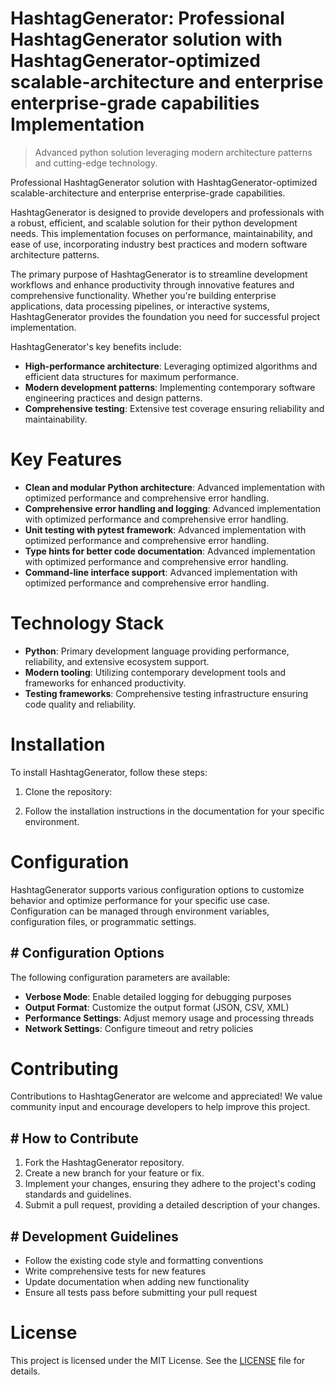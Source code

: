 <!-- fallback_HashtagGenerator_20250810082529_12472 -->

# HashtagGenerator: Professional HashtagGenerator solution with HashtagGenerator-optimized scalable-architecture and enterprise enterprise-grade capabilities Implementation
> Advanced python solution leveraging modern architecture patterns and cutting-edge technology.

Professional HashtagGenerator solution with HashtagGenerator-optimized scalable-architecture and enterprise enterprise-grade capabilities.

HashtagGenerator is designed to provide developers and professionals with a robust, efficient, and scalable solution for their python development needs. This implementation focuses on performance, maintainability, and ease of use, incorporating industry best practices and modern software architecture patterns.

The primary purpose of HashtagGenerator is to streamline development workflows and enhance productivity through innovative features and comprehensive functionality. Whether you're building enterprise applications, data processing pipelines, or interactive systems, HashtagGenerator provides the foundation you need for successful project implementation.

HashtagGenerator's key benefits include:

* **High-performance architecture**: Leveraging optimized algorithms and efficient data structures for maximum performance.
* **Modern development patterns**: Implementing contemporary software engineering practices and design patterns.
* **Comprehensive testing**: Extensive test coverage ensuring reliability and maintainability.

# Key Features

* **Clean and modular Python architecture**: Advanced implementation with optimized performance and comprehensive error handling.
* **Comprehensive error handling and logging**: Advanced implementation with optimized performance and comprehensive error handling.
* **Unit testing with pytest framework**: Advanced implementation with optimized performance and comprehensive error handling.
* **Type hints for better code documentation**: Advanced implementation with optimized performance and comprehensive error handling.
* **Command-line interface support**: Advanced implementation with optimized performance and comprehensive error handling.

# Technology Stack

* **Python**: Primary development language providing performance, reliability, and extensive ecosystem support.
* **Modern tooling**: Utilizing contemporary development tools and frameworks for enhanced productivity.
* **Testing frameworks**: Comprehensive testing infrastructure ensuring code quality and reliability.

# Installation

To install HashtagGenerator, follow these steps:

1. Clone the repository:


2. Follow the installation instructions in the documentation for your specific environment.

# Configuration

HashtagGenerator supports various configuration options to customize behavior and optimize performance for your specific use case. Configuration can be managed through environment variables, configuration files, or programmatic settings.

## # Configuration Options

The following configuration parameters are available:

* **Verbose Mode**: Enable detailed logging for debugging purposes
* **Output Format**: Customize the output format (JSON, CSV, XML)
* **Performance Settings**: Adjust memory usage and processing threads
* **Network Settings**: Configure timeout and retry policies

# Contributing

Contributions to HashtagGenerator are welcome and appreciated! We value community input and encourage developers to help improve this project.

## # How to Contribute

1. Fork the HashtagGenerator repository.
2. Create a new branch for your feature or fix.
3. Implement your changes, ensuring they adhere to the project's coding standards and guidelines.
4. Submit a pull request, providing a detailed description of your changes.

## # Development Guidelines

* Follow the existing code style and formatting conventions
* Write comprehensive tests for new features
* Update documentation when adding new functionality
* Ensure all tests pass before submitting your pull request

# License

This project is licensed under the MIT License. See the [LICENSE](https://github.com/laurindoisaac/HashtagGenerator/blob/main/LICENSE) file for details.
